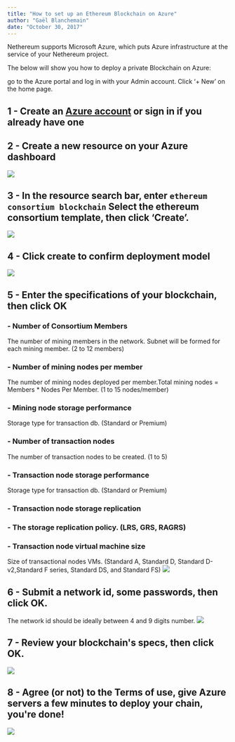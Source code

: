 ```yaml
---
title: "How to set up an Ethereum Blockchain on Azure"
author: "Gaël Blanchemain"
date: "October 30, 2017"
---
```


Nethereum supports Microsoft Azure, which puts Azure infrastructure at the service of your Nethereum project.  

The below will show you how to deploy a private Blockchain on Azure:

 go to the Azure portal and log in with your Admin account. Click ‘+ New’ on the home page.


## 1 - Create an [Azure account](https://azure.microsoft.com/en-us/resources/videos/sign-up-for-microsoft-azure/) or sign in if you already have one

## 2 - Create a new resource on your Azure dashboard
![](1.png)

## 3 - In the resource search bar, enter ``` ethereum consortium blockchain ``` Select the ethereum consortium template, then click ‘Create’.
![](2.png)

## 4 - Click create to confirm deployment model
![](3.png)

## 5 - Enter the specifications of your blockchain, then click OK

### - Number of Consortium Members

The number of mining members in the network. Subnet will be formed for each mining member. (2 to 12 members)

### - Number of mining nodes per member

The number of mining nodes deployed per member.Total mining nodes = Members * Nodes Per Member. (1 to 15 nodes/member)

### - Mining node storage performance

Storage type for transaction db. (Standard or Premium)

### - Number of transaction nodes

The number of transaction nodes to be created. (1 to 5)

### - Transaction node storage performance

Storage type for transaction db. (Standard or Premium)

### - Transaction node storage replication

### - The storage replication policy. (LRS, GRS, RAGRS)

### - Transaction node virtual machine size
Size of transactional nodes VMs. (Standard A, Standard D, Standard D-v2,Standard F series, Standard DS, and Standard FS) 
![](4.png)

## 6 - Submit a network id, some passwords, then click OK.
The network id should be ideally between 4 and 9 digits number.
![](6.png)

## 7 - Review your blockchain's specs, then click OK.
![](7.png)

## 8 - Agree (or not) to the Terms of use, give Azure servers a few minutes to deploy your chain, you're done!
![](8.png)